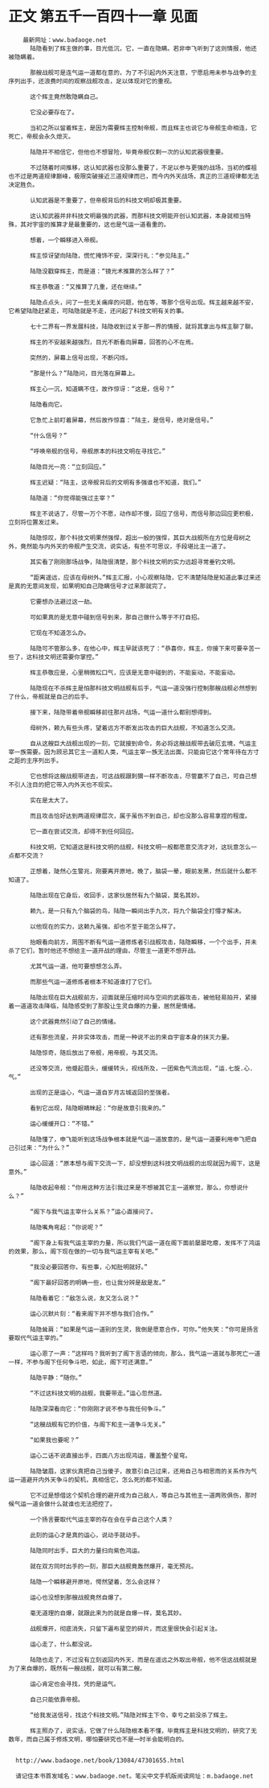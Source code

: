 # 正文 第五千一百四十一章 见面
        最新网址：www.badaoge.net
          陆隐看到了辉主做的事，目光低沉，它，一直在隐瞒。若非申飞听到了这则情报，他还被隐瞒着。
      
          那艘战舰可是连气运一道都在意的，为了不引起内外天注意，宁愿启用未参与战争的主序列出手，还浪费时间的观察战舰攻击，足以体现对它的重视。
      
          这个辉主竟然敢隐瞒自己。
      
          它没必要存在了。
      
          当初之所以留着辉主，是因为需要辉主控制帝舰，而且辉主也说它与帝舰生命相连，它死亡，帝舰会永久熄灭。
      
          陆隐并不相信它，但他也不想冒险，毕竟帝舰仅剩一次的认知武器很重要。
      
          不过随着时间推移，这认知武器也没那么重要了，不足以参与更强的战场，当初的蝶祖也不过是两道规律巅峰，极限突破接近三道规律而已，而今内外天战场，真正的三道规律都无法决定胜负。
      
          认知武器是不重要了，但帝舰背后的科技文明却极其重要。
      
          这认知武器并非科技文明最强的武器，而那科技文明能开创认知武器，本身就相当特殊，其对宇宙的推算才是最重要的，这也是气运一道看重的。
      
          想着，一个瞬移进入帝舰。
      
          辉主惊讶望向陆隐，慌忙掩饰不安，深深行礼：“参见陆主。”
      
          陆隐没戳穿辉主，而是道：“镜光术推算的怎么样了？”
      
          辉主恭敬道：“又推算了几重，还在继续。”
      
          陆隐点点头，问了一些无关痛痒的问题，他在等，等那个信号出现。辉主越来越不安，它希望陆隐赶紧走，可陆隐就是不走，还问起了科技文明有关的事。
      
          七十二界有一界发展科技，陆隐收到过关于那一界的情报，就将其拿出与辉主聊了聊。
      
          辉主的不安越来越强烈，目光不断看向屏幕，回答的心不在焉。
      
          突然的，屏幕上信号出现，不断闪烁。
      
          “那是什么？”陆隐问，目光落在屏幕上。
      
          辉主心一沉，知道瞒不住，故作惊讶：“这是，信号？”
      
          陆隐看向它。
      
          它急忙上前盯着屏幕，然后故作惊喜：“陆主，是信号，绝对是信号。”
      
          “什么信号？”
      
          “呼唤帝舰的信号，帝舰原本的科技文明在寻找它。”
      
          陆隐目光一亮：“立刻回应。”
      
          辉主迟疑：“陆主，这帝舰背后的文明有多强谁也不知道，我们。”
      
          陆隐道：“你觉得能强过主宰？”
      
          辉主不说话了，尽管一万个不愿，动作却不慢，回应了信号，而信号那边回应更积极，立刻将位置发过来。
      
          陆隐惊叹，那个科技文明果然强悍，超出一般的强悍，其巨大战舰所在方位是母树之外，竟然能与内外天的帝舰产生交流，说实话，有些不可思议，手段堪比主一道了。
      
          其实看了刚刚那场战争，陆隐很清楚，那个科技文明的实力远超寻常垂钓文明。
      
          “距离遥远，应该在母树外。”辉主汇报，小心观察陆隐，它不清楚陆隐是知道此事过来还是真的无意间发现，如果明知自己隐瞒信号才过来那就完了。
      
          它要想办法避过这一劫。
      
          可如果真的是无意中碰到信号到来，那自己做什么等于不打自招。
      
          它现在不知道怎么办。
      
          陆隐可不管那么多，在他心中，辉主早就该死了：“恭喜你，辉主，你接下来可要辛苦一些了，这科技文明还需要你掌控。”
      
          辉主恭敬应是，心里稍微松口气，应该是无意中碰到的，不能妄动，不能妄动。
      
          陆隐现在不杀辉主是怕那科技文明战舰有后手，气运一道没强行控制那艘战舰必然想到了什么，帝舰就是自己的后手。
      
          接下来，陆隐带着帝舰瞬移前往那片战场，气运一道什么都别想得到。
      
          母树外，赖九有些头疼，望着远方不断发出攻击的巨大战舰，不知道怎么交流。
      
          自从这艘巨大战舰出现的一刻，它就接到命令，务必将这艘战舰带去破厄玄境，气运主宰一族需要。因为顾忌其它主一道和人类，气运主宰一族无法出面，只能由它这个常年待在方寸之距的主序列出手。
      
          它也想将这艘战舰带进去，可这战舰跟刺猬一样不断攻击，尽管赢不了自己，可自己想不引人注目的把它带入内外天也不现实。
      
          实在是太大了。
      
          而且攻击恰好达到两道规律层次，属于虽伤不到自己，却也没那么容易拿捏的程度。
      
          它一直在尝试交流，却得不到任何回应。
      
          科技文明，它知道这是科技文明的战舰，科技文明一般都愿意交流才对，这玩意怎么一点都不交流？
      
          正想着，陡然心生警兆，刚要离开原地，晚了，脑袋一晕，眼前发黑，然后就什么都不知道了。
      
          陆隐出现在它身后，收回手，这家伙居然有九个脑袋，莫名其妙。
      
          赖九，是一只有九个脑袋的鸟，陆隐一瞬间出手九次，将九个脑袋全打懵才解决。
      
          以他现在的实力，这赖九虽强，却也不至于能怎么样了。
      
          抬眼看向前方，周围不断有气运一道修炼者引战舰攻击，陆隐瞬移，一个个出手，并未杀了它们，暂时他还不想给主一道开战的理由，尽管主一道更不想开战。
      
          尤其气运一道，他可要想想怎么弄。
      
          而那些气运一道修炼者根本不知道谁打了它们。
      
          陆隐出现在巨大战舰前方，迎面就是压缩时间与空间的武器攻击，被他轻易拍开，紧接着一道道攻击降临，陆隐感受到了那股让生灵自爆的力量，居然是情绪。
      
          这个武器竟然引动了自己的情绪。
      
          还有那些流星，并非实体攻击，而是一种说不出的来自宇宙本身的抹灭力量。
      
          陆隐惊奇，随后放出了帝舰，用帝舰，与其交流。
      
          还没等交流，他蹙起眉头，缓缓转头，视线所及，一团紫色气流出现，“运.七旋.心.气。”
      
          出现的正是运心，气运一道自岁月古城返回的至强者。
      
          看到它出现，陆隐眼睛眯起：“你是故意引我来的。”
      
          运心缓缓开口：“不错。”
      
          陆隐懂了，申飞能听到这场战争根本就是气运一道故意的，是气运一道要利用申飞把自己引过来：“为什么？”
      
          运心回道：“原本想与阁下交流一下，却没想到这科技文明战舰的出现就因为阁下，这是意外。”
      
          陆隐收起帝舰：“你用这种方法引我过来是不想被其它主一道察觉，那么，你想说什么？”
      
          “阁下与我气运主宰什么关系？”运心直接问了。
      
          陆隐嘴角弯起：“你说呢？”
      
          “阁下身上有我气运主宰的力量，所以我们气运一道在阁下面前屡屡吃瘪，发挥不了鸿运的效果，那么，阁下现在做的一切与我气运主宰有关吧。”
      
          “我没必要回答你，有些事，心知肚明就好。”
      
          “阁下最好回答的明确一些，也让我分辨是敌是友。”
      
          陆隐看着它：“敌怎么说，友又怎么说？”
      
          运心沉默片刻：“看来阁下并不想与我们合作。”
      
          陆隐耸肩：“如果是气运一道别的生灵，我倒是愿意合作，可你。”他失笑：“你可是扬言要取代气运主宰的。”
      
          运心恩了一声：“这样吗？我听到了阁下言语的倾向，那么，我气运一道就与那死亡一道一样，不参与阁下任何争斗吧，如此，阁下可还满意。”
      
          陆隐平静：“随你。”
      
          “不过这科技文明的战舰，我要带走。”运心忽然道。
      
          陆隐深深看向它：“你刚刚才说不参与我任何争斗。”
      
          “这艘战舰有它的价值，与阁下和主一道争斗无关。”
      
          “如果我也要呢？”
      
          运心二话不说直接出手，四面八方出现鸿运，覆盖整个星穹。
      
          陆隐皱眉，这家伙真把自己当傻子，故意引自己过来，还用自己与相思雨的关系作为气运一道避开内外天争斗的契机，真相信它，怎么死的都不知道。
      
          它不过是想借这个契机合理的避开成为自己敌人，等自己与其他主一道两败俱伤，那时候气运一道会做什么就谁也无法把控了。
      
          一个扬言要取代气运主宰的存在会在乎自己这个人类？
      
          此刻的运心才是真的运心，说动手就动手。
      
          陆隐同时出手，巨大的力量扫向紫色鸿运。
      
          就在双方同时出手的一刻，那巨大战舰竟轰然爆开，毫无预兆。
      
          陆隐一个瞬移避开原地，愕然望着，怎么会这样？
      
          运心也没想到那艘战舰竟然自爆了。
      
          毫无道理的自爆，就跟此来为的就是自爆一样，莫名其妙。
      
          战舰爆开，彻底消失，只留下遍布星空的碎片，而这里很快会引起关注。
      
          运心走了，什么都没说。
      
          陆隐也走了，不过没有立刻返回内外天，而是在遥远之外取出帝舰，他不信这战舰就是为了来自爆的，既然有一艘战舰，就可以有第二艘。
      
          运心肯定也会寻找，凭的是运气。
      
          自己只能依靠帝舰。
      
          “给我发送信号，找这个科技文明。”陆隐对辉主下令，幸亏之前没杀了辉主。
      
          辉主照办了，说实话，它做了什么陆隐根本看不懂，毕竟辉主是科技文明的，研究了无数年，而自己属于修炼文明，哪怕要研究也不是一时半会能明白的。
      
      
      http://www.badaoge.net/book/13084/47301655.html
      
      请记住本书首发域名：www.badaoge.net。笔尖中文手机版阅读网址：m.badaoge.net
